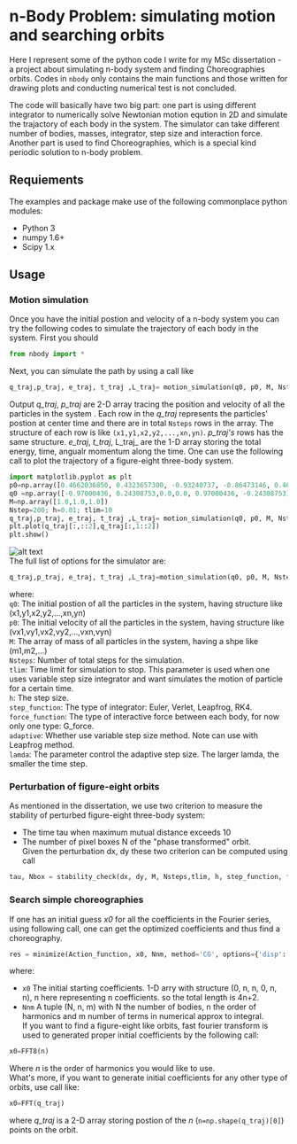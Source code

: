 # n-Body Problem: simulating motion and searching orbits
Here I represent some of the python code I write for my MSc dissertation - a project about simulating n-body system and finding Choreographies orbits. Codes in `nbody` only contains the main functions and those written for drawing plots and
conducting numerical test is not concluded.  

The code will basically have two big part: one part is using different integrator to numerically solve Newtonian motion eqution in 2D and simulate the trajactory of each body in the system. The simulator can take different number of bodies, masses, integrator, step size and interaction force. Another part is used to find Choreographies, which is a special kind periodic solution to n-body problem.

## Requiements 
The examples and package make use of the following commonplace python modules:
* Python 3
* numpy 1.6+
* Scipy 1.x

## Usage 
### Motion simulation
Once you have the initial postion and velocity of a n-body system you can try the following codes to simulate the trajectory of each body in the system. First you should
```python
from nbody import *
```
Next, you can simulate the path by using a call like
```python
q_traj,p_traj, e_traj, t_traj ,L_traj= motion_simulation(q0, p0, M, Nsteps, tlim, h, Verlet, G_force)
```
Output _q_traj_, _p_traj_ are 2-D array tracing the position and velocity of all the particles in the system . Each row in the _q_traj_ represents the particles' postion at center time and there are in total `Nsteps` rows in the array. The structure of each row is like `(x1,y1,x2,y2,...,xn,yn)`. _p_traj's_ rows has the same structure. _e_traj_, _t_traj_, L_traj_ are the 1-D array storing the total energy, time, angualr momentum along the time. One can use the following call to plot the trajectory of a figure-eight three-body system.
```python
import matplotlib.pyplot as plt
p0=np.array([0.4662036850, 0.4323657300, -0.93240737, -0.86473146, 0.4662036850, 0.4323657300])
q0 =np.array([-0.97000436, 0.24308753,0.0,0.0, 0.97000436, -0.24308753])
M=np.array([1.0,1.0,1.0])
Nstep=200; h=0.01; tlim=10
q_traj,p_traj, e_traj, t_traj ,L_traj= motion_simulation(q0, p0, M, Nsteps, tlim, h, Verlet, G_force)
plt.plot(q_traj[:,::2],q_traj[:,1::2])
plt.show()
```
![alt text](https://github.com/JingyaoDOU/n-Body-simulator/blob/master/git01.png)  
The full list of options for the simulator are:
```python
q_traj,p_traj, e_traj, t_traj ,L_traj=motion_simulation(q0, p0, M, Nsteps, tlim, h, step_function, force_function, adaptive=False, lamda=50)
```
where:  
   `q0`: The initial postion of all the particles in the system, having structure like (x1,y1,x2,y2,...,xn,yn)  
   `p0`: The initial velocity of all the particles in the system, having structure like             (vx1,vy1,vx2,vy2,...,vxn,vyn)  
   `M`: The array of mass of all particles in the system, having a shpe like (m1,m2,...)  
   `Nsteps`: Number of total steps for the simulation.  
   `tlim`: Time limit for simulation to stop. This parameter is used when one uses variable step size integrator and want simulates the motion of particle for a certain time.    
   `h`: The step size.  
   `step_function`: The type of integrator: Euler, Verlet, Leapfrog, RK4.  
   `force_function`: The type of interactive force between each body, for now only one type: G_force.  
   `adaptive`: Whether use variable step size method. Note can use with Leapfrog method.   
   `lamda`: The parameter control the adaptive step size. The larger lamda, the smaller the time step.  
### Perturbation of figure-eight orbits  
As mentioned in the dissertation, we use two criterion to measure the stability of perturbed figure-eight three-body system:  
* The time tau when maximum mutual distance exceeds 10  
* The number of pixel boxes N of the "phase transformed" orbit.  
Given the perturbation dx, dy these two criterion can be computed using call
```python
tau, Nbox = stability_check(dx, dy, M, Nsteps,tlim, h, step_function, force_function, adaptive=True, lamda=50)
```
### Search simple choreographies
If one has an initial guess _x0_ for all the coefficients in the Fourier series, using following call, one can get the optimized coefficients and thus find a choreography.
```python
res = minimize(Action_function, x0, Nnm, method='CG', options={'disp': True})
```
where:  
* `x0`  The initial starting coefficients. 1-D arry with structure (0, n, n, 0, n, n), n here representing n coefficients. so the total length is 4n+2. 
* `Nnm` A tuple (N, n, m) with N the number of bodies, n the order of harmonics and m number of terms in numerical approx to integral.  
If you want to find a figure-eight like orbits, fast fourier transform is used to generated proper initial coefficients by the following call:  
```python
x0=FFT8(n)
```
Where _n_ is the order of harmonics you would like to use.  
What's more, if you want to generate initial coefficients for any other type of orbits, use call like:
```python
x0=FFT(q_traj)
```
where _q_traj_ is a 2-D array storing postion of the _n_ (`n=np.shape(q_traj)[0]`) points on the orbit.
